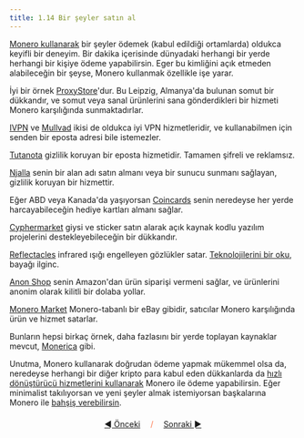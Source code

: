 ```yaml
---
title: 1.14 Bir şeyler satın al
---
```


[Monero kullanarak](1.13_use_monero.md) bir şeyler ödemek (kabul
edildiği ortamlarda) oldukca keyifli bir deneyim.  Bir dakika
içerisinde dünyadaki herhangi bir yerde herhangi bir kişiye ödeme
yapabilirsin.  Eger bu kimliğini açık etmeden alabileceğin bir şeyse,
Monero kullanmak özellikle işe yarar.

İyi bir örnek [ProxyStore](https://proxysto.re/)'dur.  Bu Leipzig,
Almanya'da bulunan somut bir dükkandır, ve somut veya sanal ürünlerini
sana gönderdikleri bir hizmeti Monero karşılığında sunmaktadırlar.

[IVPN](https://www.ivpn.net/) ve [Mullvad](https://mullvad.net/) ikisi
de oldukca iyi VPN hizmetleridir, ve kullanabilmen için senden bir
eposta adresi bile istemezler.

[Tutanota](https://tutanota.com/) gizlilik koruyan bir eposta
hizmetidir.  Tamamen şifreli ve reklamsız.

[Njalla](https://njal.la/) senin bir alan adı satın almanı veya bir
sunucu sunmanı sağlayan, gizlilik koruyan bir hizmettir.

Eğer ABD veya Kanada'da yaşıyorsan [Coincards](https://coincards.com/)
senin neredeyse her yerde harcayabileceğin hediye kartları almanı
sağlar.

[Cyphermarket](https://www.cyphermarket.com/) giysi ve sticker satın
alarak açık kaynak kodlu yazılım projelerini destekleyebileceğin bir
dükkandır.

[Reflectacles](https://www.reflectacles.com/) infrared ışığı
engelleyen gözlükler satar.  [Teknolojilerini bir
oku](https://www.reflectacles.com/irlenses), bayağı ilginc.

[Anon Shop](https://anonshop.app/) senin Amazon'dan ürün siparişi
vermeni sağlar, ve ürünlerini anonim olarak kilitli bir dolaba yollar.

[Monero Market](https://moneromarket.io/) Monero-tabanlı bir eBay
gibidir, satıcılar Monero karşılığında ürün ve hizmet satarlar.

Bunların hepsi birkaç örnek, daha fazlasını bir yerde toplayan
kaynaklar mevcut, [Monerica](https://monerica.com/) gibi.

Unutma, Monero kullanarak doğrudan ödeme yapmak mükemmel olsa da,
neredeyse herhangi bir diğer kripto para kabul eden dükkanlarda da
[hızlı dönüştürücü hizmetlerini kullanarak](1.08_exchange_monero.md)
Monero ile ödeme yapabilirsin.  Eğer minimalist takılıyorsan ve yeni
şeyler almak istemiyorsan başkalarına Monero ile [bahşiş
verebilirsin](1.15_tip_monero.md).



<p align='center' style='margin-top: 1.5em;'><span style='margin-right: 1em;'><a href="./1.13_use_monero.md">◄ Önceki</a></span> <span style='color: #ff774d;'>/</span> <span style='margin-left: 1em;'><a href="./1.15_tip_monero.md">Sonraki ►</a></span></p>
